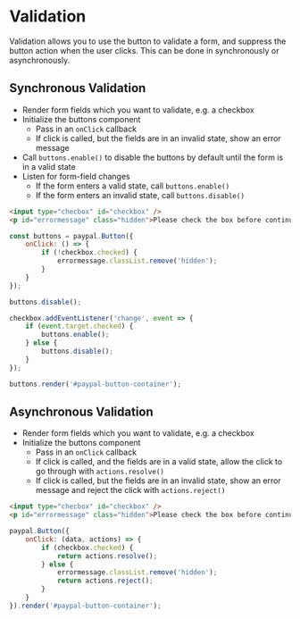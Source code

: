 # Validation

Validation allows you to use the button to validate a form, and suppress the button action when the user clicks. This can be done in synchronously or asynchronously.

## Synchronous Validation

- Render form fields which you want to validate, e.g. a checkbox
- Initialize the buttons component
  - Pass in an `onClick` callback
  - If click is called, but the fields are in an invalid state, show an error message
- Call `buttons.enable()` to disable the buttons by default until the form is in a valid state
- Listen for form-field changes
  - If the form enters a valid state, call `buttons.enable()`
  - If the form enters an invalid state, call `buttons.disable()`

```html
<input type="checbox" id="checkbox" />
<p id="errormessage" class="hidden">Please check the box before continuing</p>
```

```javascript
const buttons = paypal.Button({
    onClick: () => {
        if (!checkbox.checked) {
            errormessage.classList.remove('hidden');
        }
    }
});

buttons.disable();

checkbox.addEventListener('change', event => {
    if (event.target.checked) {
        buttons.enable();
    } else {
        buttons.disable();
    }
});

buttons.render('#paypal-button-container');
```

## Asynchronous Validation

- Render form fields which you want to validate, e.g. a checkbox
- Initialize the buttons component
  - Pass in an `onClick` callback
  - If click is called, and the fields are in a valid state, allow the click to go through with `actions.resolve()`
  - If click is called, but the fields are in an invalid state, show an error message and reject the click with `actions.reject()`

```html
<input type="checbox" id="checkbox" />
<p id="errormessage" class="hidden">Please check the box before continuing</p>
```

```javascript
paypal.Button({
    onClick: (data, actions) => {
        if (checkbox.checked) {
            return actions.resolve();
        } else {
            errormessage.classList.remove('hidden');
            return actions.reject();
        }
    }
}).render('#paypal-button-container');
```
